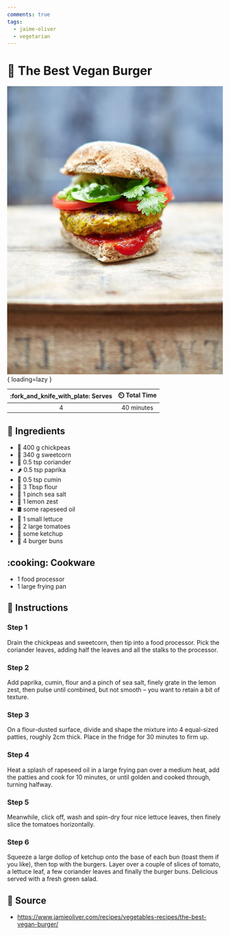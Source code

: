 ```yaml
---
comments: true
tags:
  - jaime-oliver
  - vegetarian
---
```

# :hamburger: The Best Vegan Burger

![The Best Vegan Burger](../assets/images/the-best-vegan-burger.jpg){ loading=lazy }

| :fork_and_knife_with_plate: Serves | :timer_clock: Total Time |
|:----------------------------------:|:-----------------------: |
| 4 | 40 minutes |

## :salt: Ingredients

- :falafel: 400 g chickpeas
- :corn: 340 g sweetcorn
- :herb: 0.5 tsp coriander
- :hot_pepper: 0.5 tsp paprika
- :herb: 0.5 tsp cumin
- :ear_of_rice: 3 Tbsp flour
- :salt: 1 pinch sea salt
- :lemon: 1 lemon zest
- :oil_drum: some rapeseed oil
- :leafy_green: 1 small lettuce
- :tomato: 2 large tomatoes
- :tomato: some ketchup
- :hamburger: 4 burger buns

## :cooking: Cookware

- 1 food processor
- 1 large frying pan

## :pencil: Instructions

### Step 1

Drain the chickpeas and sweetcorn, then tip into a food processor. Pick the coriander leaves, adding half the leaves and
all the stalks to the processor.

### Step 2

Add paprika, cumin, flour and a pinch of sea salt, finely grate in the lemon zest, then pulse until combined, but not
smooth – you want to retain a bit of texture.

### Step 3

On a flour-dusted surface, divide and shape the mixture into 4 equal-sized patties, roughly 2cm thick. Place in the
fridge for 30 minutes to firm up.

### Step 4

Heat a splash of rapeseed oil in a large frying pan over a medium heat, add the patties and cook for 10 minutes, or until
golden and cooked through, turning halfway.

### Step 5

Meanwhile, click off, wash and spin-dry four nice lettuce leaves, then finely slice the tomatoes horizontally.

### Step 6

Squeeze a large dollop of ketchup onto the base of each bun (toast them if you like), then top with the burgers. Layer
over a couple of slices of tomato, a lettuce leaf, a few coriander leaves and finally the burger buns. Delicious served
with a fresh green salad.

## :link: Source

- <https://www.jamieoliver.com/recipes/vegetables-recipes/the-best-vegan-burger/>
